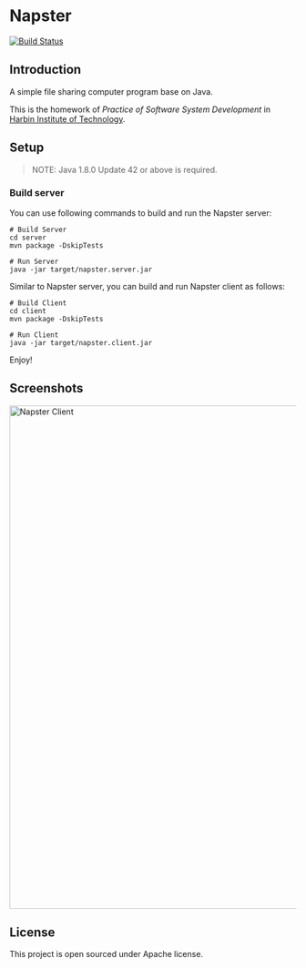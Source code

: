 # Napster

[![Build Status](https://travis-ci.com/zjhzxhz/Napster.svg?token=ngQSu6kYWuG5K9shK4PF)](https://travis-ci.com/zjhzxhz/Napster)

## Introduction

A simple file sharing computer program base on Java.

This is the homework of *Practice of Software System Development* in [Harbin Institute of Technology](http://www.hit.edu.cn).

## Setup

> NOTE: Java 1.8.0 Update 42 or above is required.

### Build server

You can use following commands to build and run the Napster server:

```
# Build Server
cd server
mvn package -DskipTests

# Run Server
java -jar target/napster.server.jar
```

Similar to Napster server, you can build and run Napster client as follows:

```
# Build Client
cd client
mvn package -DskipTests

# Run Client
java -jar target/napster.client.jar
```

Enjoy!

## Screenshots

<img width="884" alt="Napster Client" src="https://cloud.githubusercontent.com/assets/1730504/15991081/6af6978c-30da-11e6-8c63-24000a484440.png">

## License

This project is open sourced under Apache license.
